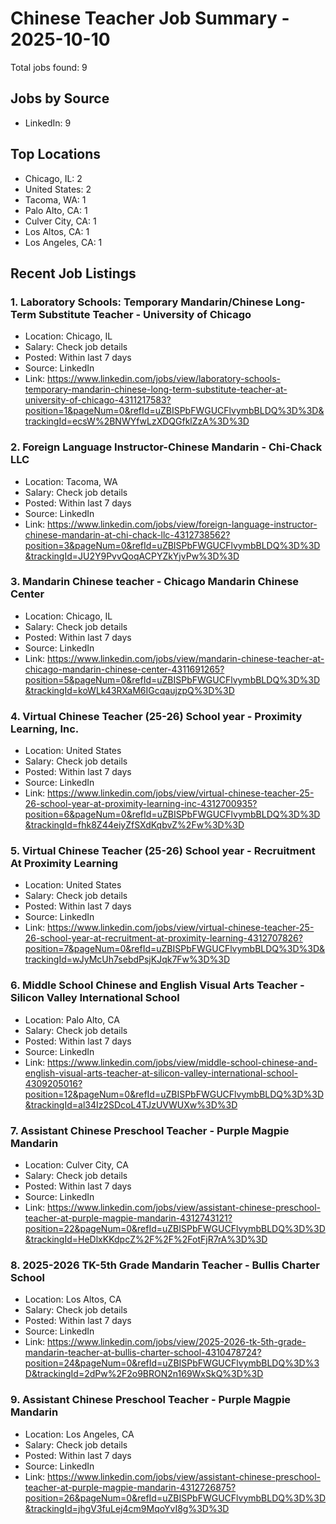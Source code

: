 # Chinese Teacher Job Summary - 2025-10-10

Total jobs found: 9

## Jobs by Source

- LinkedIn: 9

## Top Locations

- Chicago, IL: 2
- United States: 2
- Tacoma, WA: 1
- Palo Alto, CA: 1
- Culver City, CA: 1
- Los Altos, CA: 1
- Los Angeles, CA: 1

## Recent Job Listings

### 1. Laboratory Schools: Temporary Mandarin/Chinese Long-Term Substitute Teacher - University of Chicago
- Location: Chicago, IL
- Salary: Check job details
- Posted: Within last 7 days
- Source: LinkedIn
- Link: https://www.linkedin.com/jobs/view/laboratory-schools-temporary-mandarin-chinese-long-term-substitute-teacher-at-university-of-chicago-4311217583?position=1&pageNum=0&refId=uZBISPbFWGUCFlvymbBLDQ%3D%3D&trackingId=ecsW%2BNWYfwLzXDQGfklZzA%3D%3D

### 2. Foreign Language Instructor-Chinese Mandarin - Chi-Chack LLC
- Location: Tacoma, WA
- Salary: Check job details
- Posted: Within last 7 days
- Source: LinkedIn
- Link: https://www.linkedin.com/jobs/view/foreign-language-instructor-chinese-mandarin-at-chi-chack-llc-4312738562?position=3&pageNum=0&refId=uZBISPbFWGUCFlvymbBLDQ%3D%3D&trackingId=JU2Y9PvvQoqACPYZkYjvPw%3D%3D

### 3. Mandarin Chinese teacher - Chicago Mandarin Chinese Center
- Location: Chicago, IL
- Salary: Check job details
- Posted: Within last 7 days
- Source: LinkedIn
- Link: https://www.linkedin.com/jobs/view/mandarin-chinese-teacher-at-chicago-mandarin-chinese-center-4311691265?position=5&pageNum=0&refId=uZBISPbFWGUCFlvymbBLDQ%3D%3D&trackingId=koWLk43RXaM6IGcqaujzpQ%3D%3D

### 4. Virtual Chinese Teacher (25-26) School year - Proximity Learning, Inc.
- Location: United States
- Salary: Check job details
- Posted: Within last 7 days
- Source: LinkedIn
- Link: https://www.linkedin.com/jobs/view/virtual-chinese-teacher-25-26-school-year-at-proximity-learning-inc-4312700935?position=6&pageNum=0&refId=uZBISPbFWGUCFlvymbBLDQ%3D%3D&trackingId=fhk8Z44eiyZfSXdKqbvZ%2Fw%3D%3D

### 5. Virtual Chinese Teacher (25-26) School year - Recruitment At Proximity Learning
- Location: United States
- Salary: Check job details
- Posted: Within last 7 days
- Source: LinkedIn
- Link: https://www.linkedin.com/jobs/view/virtual-chinese-teacher-25-26-school-year-at-recruitment-at-proximity-learning-4312707826?position=7&pageNum=0&refId=uZBISPbFWGUCFlvymbBLDQ%3D%3D&trackingId=wJyMcUh7sebdPsjKJqk7Fw%3D%3D

### 6. Middle School Chinese and English Visual Arts Teacher - Silicon Valley International School
- Location: Palo Alto, CA
- Salary: Check job details
- Posted: Within last 7 days
- Source: LinkedIn
- Link: https://www.linkedin.com/jobs/view/middle-school-chinese-and-english-visual-arts-teacher-at-silicon-valley-international-school-4309205016?position=12&pageNum=0&refId=uZBISPbFWGUCFlvymbBLDQ%3D%3D&trackingId=al34Iz2SDcoL4TJzUVWUXw%3D%3D

### 7. Assistant Chinese Preschool Teacher - Purple Magpie Mandarin
- Location: Culver City, CA
- Salary: Check job details
- Posted: Within last 7 days
- Source: LinkedIn
- Link: https://www.linkedin.com/jobs/view/assistant-chinese-preschool-teacher-at-purple-magpie-mandarin-4312743121?position=22&pageNum=0&refId=uZBISPbFWGUCFlvymbBLDQ%3D%3D&trackingId=HeDlxKKdpcZ%2F%2F%2FotFjR7rA%3D%3D

### 8. 2025-2026 TK-5th Grade Mandarin Teacher - Bullis Charter School
- Location: Los Altos, CA
- Salary: Check job details
- Posted: Within last 7 days
- Source: LinkedIn
- Link: https://www.linkedin.com/jobs/view/2025-2026-tk-5th-grade-mandarin-teacher-at-bullis-charter-school-4310478724?position=24&pageNum=0&refId=uZBISPbFWGUCFlvymbBLDQ%3D%3D&trackingId=2dPw%2F2o9BRON2n169WxSkQ%3D%3D

### 9. Assistant Chinese Preschool Teacher - Purple Magpie Mandarin
- Location: Los Angeles, CA
- Salary: Check job details
- Posted: Within last 7 days
- Source: LinkedIn
- Link: https://www.linkedin.com/jobs/view/assistant-chinese-preschool-teacher-at-purple-magpie-mandarin-4312726875?position=26&pageNum=0&refId=uZBISPbFWGUCFlvymbBLDQ%3D%3D&trackingId=jhgV3fuLej4cm9MqoYvI8g%3D%3D

